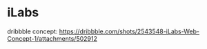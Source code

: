 # iLabs

dribbble concept:
https://dribbble.com/shots/2543548-iLabs-Web-Concept-1/attachments/502912
